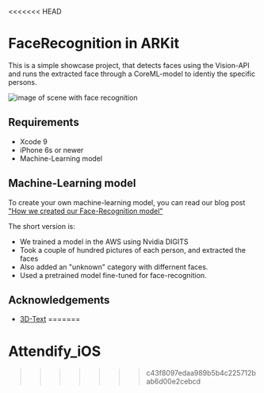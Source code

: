 <<<<<<< HEAD
# FaceRecognition in ARKit

This is a simple showcase project, that detects faces using the Vision-API and runs the extracted face through a CoreML-model to identiy the specific persons.

![image of scene with face recognition](demo.gif)


## Requirements

* Xcode 9
* iPhone 6s or newer
* Machine-Learning model

## Machine-Learning model


To create your own machine-learning model, you can read our blog post ["How we created our Face-Recognition model"](https://blog.novatec-gmbh.de/created-face-recognition-model/)

The short version is:

* We trained a model in the AWS using Nvidia DIGITS
* Took a couple of hundred pictures of each person, and extracted the faces
* Also added an "unknown" category with differnent faces.
* Used a pretrained model fine-tuned for face-recognition.



## Acknowledgements

* [3D-Text](https://github.com/hanleyweng/CoreML-in-ARKit)
=======
# Attendify_iOS
>>>>>>> c43f8097edaa989b5b4c225712bab6d00e2cebcd
